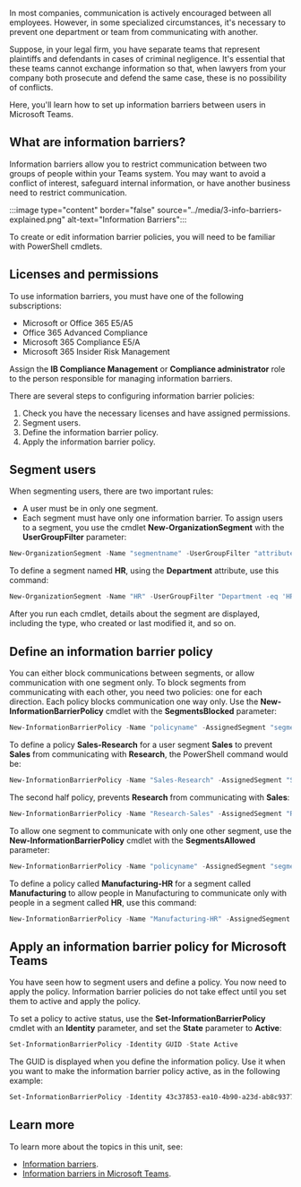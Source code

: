 In most companies, communication is actively encouraged between all employees. However, in some specialized circumstances, it's necessary to prevent one department or team from communicating with another.

Suppose, in your legal firm, you have separate teams that represent plaintiffs and defendants in cases of criminal negligence. It's essential that these teams cannot exchange information so that, when lawyers from your company both prosecute and defend the same case, these is no possibility of conflicts.

Here, you'll learn how to set up information barriers between users in Microsoft Teams.

## What are information barriers?
Information barriers allow you to restrict communication between two groups of people within your Teams system. You may want to avoid a conflict of interest, safeguard internal information, or have another business need to restrict communication.

:::image type="content" border="false" source="../media/3-info-barriers-explained.png" alt-text="Information Barriers":::

To create or edit information barrier policies, you will need to be familiar with PowerShell cmdlets.

## Licenses and permissions
To use information barriers, you must have one of the following subscriptions:

- Microsoft or Office 365 E5/A5
- Office 365 Advanced Compliance
- Microsoft 365 Compliance E5/A
- Microsoft 365 Insider Risk Management

Assign the **IB Compliance Management** or **Compliance administrator** role to the person responsible for managing information barriers.

There are several steps to configuring information barrier policies:

1. Check you have the necessary licenses and have assigned permissions.
1. Segment users.
1. Define the information barrier policy.
1. Apply the information barrier policy.

## Segment users
When segmenting users, there are two important rules:

- A user must be in only one segment.
- Each segment must have only one information barrier.
To assign users to a segment, you use the cmdlet **New-OrganizationSegment** with the **UserGroupFilter** parameter:

```powershell
New-OrganizationSegment -Name "segmentname" -UserGroupFilter "attribute -eq 'attributevalue'"
```

To define a segment named **HR**, using the **Department** attribute, use this command:

```powershell
New-OrganizationSegment -Name "HR" -UserGroupFilter "Department -eq 'HR'
```

After you run each cmdlet, details about the segment are displayed, including the type, who created or last modified it, and so on.

## Define an information barrier policy
You can either block communications between segments, or allow communication with one segment only.
To block segments from communicating with each other, you need two policies: one for each direction. Each policy blocks communication one way only. Use the **New-InformationBarrierPolicy** cmdlet with the **SegmentsBlocked** parameter:

```powershell
New-InformationBarrierPolicy -Name "policyname" -AssignedSegment "segment1name" -SegmentsBlocked "segment2name"
```

To define a policy **Sales-Research** for a user segment **Sales** to prevent **Sales** from communicating with **Research**, the PowerShell command would be:

```powershell
New-InformationBarrierPolicy -Name "Sales-Research" -AssignedSegment "Sales" -SegmentsBlocked "Research" -State Inactive
```

The second half policy, prevents **Research** from communicating with **Sales**:

```powershell
New-InformationBarrierPolicy -Name "Research-Sales" -AssignedSegment "Research" -SegmentsBlocked "Sales" -State Inactive
```

To allow one segment to communicate with only one other segment, use the **New-InformationBarrierPolicy** cmdlet with the **SegmentsAllowed** parameter:

```powershell
New-InformationBarrierPolicy -Name "policyname" -AssignedSegment "segment1name" -SegmentsAllowed "segment2name","segment1name"
```

To define a policy called **Manufacturing-HR** for a segment called **Manufacturing** to allow people in Manufacturing to communicate only with people in a segment called **HR**, use this command:

```powershell
New-InformationBarrierPolicy -Name "Manufacturing-HR" -AssignedSegment "Manufacturing" -SegmentsAllowed "HR","Manufacturing" -State Inactive
```

## Apply an information barrier policy for Microsoft Teams

You have seen how to segment users and define a policy. You now need to apply the policy. Information barrier policies do not take effect until you set them to active and apply the policy.

To set a policy to active status, use the **Set-InformationBarrierPolicy** cmdlet with an **Identity** parameter, and set the **State** parameter to **Active**:

```powershell
Set-InformationBarrierPolicy -Identity GUID -State Active
```

The GUID is displayed when you define the information policy. Use it when you want to make the information barrier policy active, as in the following example:

```powershell
Set-InformationBarrierPolicy -Identity 43c37853-ea10-4b90-a23d-ab8c93772471 -State Active
```

## Learn more

To learn more about the topics in this unit, see:

- [Information barriers](https://docs.microsoft.com/microsoft-365/compliance/information-barriers).
- [Information barriers in Microsoft Teams](https://docs.microsoft.com/MicrosoftTeams/information-barriers-in-teams).

